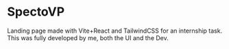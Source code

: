 # SpectoVP

Landing page made with Vite+React and TailwindCSS for an internship task.
This was fully developed by me, both the UI and the Dev.
